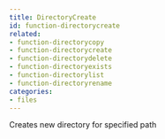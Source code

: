 ```yaml
---
title: DirectoryCreate
id: function-directorycreate
related:
- function-directorycopy
- function-directorycreate
- function-directorydelete
- function-directoryexists
- function-directorylist
- function-directoryrename
categories:
- files
---
```


Creates new directory for specified path
